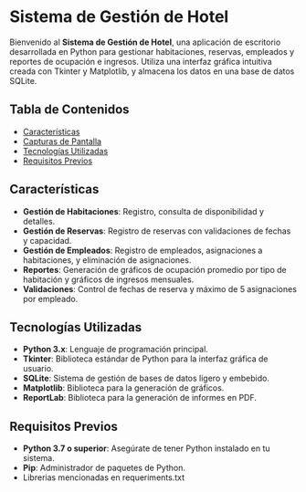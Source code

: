 # Sistema de Gestión de Hotel

Bienvenido al **Sistema de Gestión de Hotel**, una aplicación de escritorio desarrollada en Python para gestionar habitaciones, reservas, empleados y reportes de ocupación e ingresos. Utiliza una interfaz gráfica intuitiva creada con Tkinter y Matplotlib, y almacena los datos en una base de datos SQLite.

## Tabla de Contenidos

- [Características](#características)
- [Capturas de Pantalla](#capturas-de-pantalla)
- [Tecnologías Utilizadas](#tecnologías-utilizadas)
- [Requisitos Previos](#requisitos-previos)


## Características

- **Gestión de Habitaciones**: Registro, consulta de disponibilidad y detalles.
- **Gestión de Reservas**: Registro de reservas con validaciones de fechas y capacidad.
- **Gestión de Empleados**: Registro de empleados, asignaciones a habitaciones, y eliminación de asignaciones.
- **Reportes**: Generación de gráficos de ocupación promedio por tipo de habitación y gráficos de ingresos mensuales.
- **Validaciones**: Control de fechas de reserva y máximo de 5 asignaciones por empleado.



## Tecnologías Utilizadas

- **Python 3.x**: Lenguaje de programación principal.
- **Tkinter**: Biblioteca estándar de Python para la interfaz gráfica de usuario.
- **SQLite**: Sistema de gestión de bases de datos ligero y embebido.
- **Matplotlib**: Biblioteca para la generación de gráficos.
- **ReportLab**: Biblioteca para la generación de informes en PDF.

## Requisitos Previos

- **Python 3.7 o superior**: Asegúrate de tener Python instalado en tu sistema.
- **Pip**: Administrador de paquetes de Python.
- Librerias mencionadas en requeriments.txt

